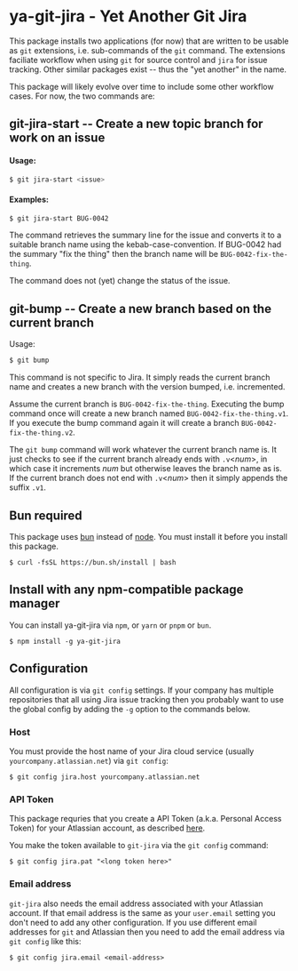 # ya-git-jira - Yet Another Git Jira

This package installs two applications (for now) that are written to be
usable as `git` extensions, i.e. sub-commands of the `git` command.
The extensions faciliate workflow when using `git` for source control and `jira`
for issue tracking. Other similar packages exist -- thus the "yet another"
in the name.

This package will likely evolve over time to include some other workflow cases.
For now, the two commands are:

## git-jira-start -- Create a new topic branch for work on an issue

#### Usage:
```bash
$ git jira-start <issue>
```

#### Examples:
```bash
$ git jira-start BUG-0042
```

The command retrieves the summary line for the issue and converts it to
a suitable branch name using the kebab-case-convention. If BUG-0042 had
the summary "fix the thing" then the branch name will be `BUG-0042-fix-the-thing`.

The command does not (yet) change the status of the issue.

## git-bump -- Create a new branch based on the current branch

Usage:
```bash
$ git bump
```

This command is not specific to Jira. It simply reads the current branch name and creates a new branch with the version bumped, i.e. incremented.

Assume the current branch is `BUG-0042-fix-the-thing`.
Executing the bump command once will create a new branch named `BUG-0042-fix-the-thing.v1`. If you execute the bump command again it will
create a branch `BUG-0042-fix-the-thing.v2`.

The `git bump` command will work whatever the current branch name is.
It just checks to see if the current branch already ends with `.v`<*num*>,
in which case it increments *num* but otherwise leaves the branch name as is.
If the current branch does not end with `.v`<*num*> then it simply appends the
suffix `.v1`.

##  Bun required

This package uses [bun](https://bun.sh) instead of [node](https://nodejs.org/en).
You must install it before you install this package.

```
$ curl -fsSL https://bun.sh/install | bash
```

## Install with any npm-compatible package manager

You can install ya-git-jira via `npm`, or `yarn` or `pnpm` or `bun`.

```
$ npm install -g ya-git-jira
```

## Configuration

All configuration is via `git config` settings. If your company has multiple
repositories that all using Jira issue tracking then you probably want to use
the global config by adding the `-g` option to the commands below.

### Host

You must provide the host name of your Jira cloud service (usually `yourcompany.atlassian.net`) via  `git config`:

```
$ git config jira.host yourcompany.atlassian.net
```

### API Token

This package requries that you create a API Token (a.k.a. Personal Access Token) for your Atlassian
account, as described [here](https://support.atlassian.com/atlassian-account/docs/manage-api-tokens-for-your-atlassian-account/).

You make the token available to `git-jira` via the `git config` command:

```
$ git config jira.pat "<long token here>"
```

### Email address

`git-jira` also needs the email address associated with your Atlassian account.
If that email address is the same as your `user.email` setting you don't need to
add any other configuration. If you use different email addresses for `git` and Atlassian
then you need to add the email address via `git config` like this:

```
$ git config jira.email <email-address>
```

